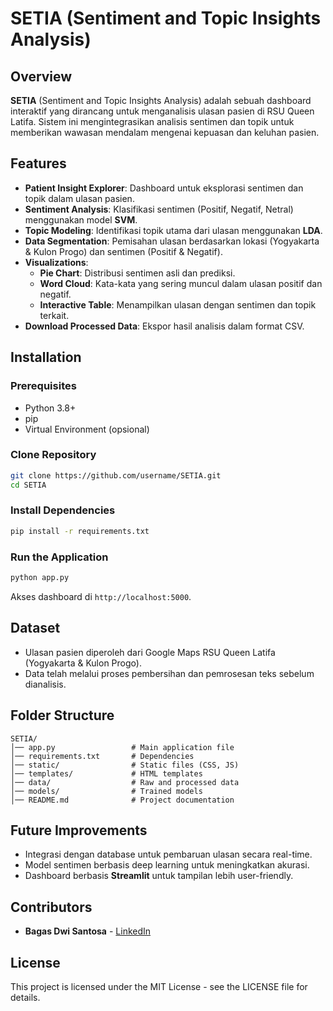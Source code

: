 # SETIA (Sentiment and Topic Insights Analysis)

## Overview
**SETIA** (Sentiment and Topic Insights Analysis) adalah sebuah dashboard interaktif yang dirancang untuk menganalisis ulasan pasien di RSU Queen Latifa. Sistem ini mengintegrasikan analisis sentimen dan topik untuk memberikan wawasan mendalam mengenai kepuasan dan keluhan pasien.

## Features
- **Patient Insight Explorer**: Dashboard untuk eksplorasi sentimen dan topik dalam ulasan pasien.
- **Sentiment Analysis**: Klasifikasi sentimen (Positif, Negatif, Netral) menggunakan model **SVM**.
- **Topic Modeling**: Identifikasi topik utama dari ulasan menggunakan **LDA**.
- **Data Segmentation**: Pemisahan ulasan berdasarkan lokasi (Yogyakarta & Kulon Progo) dan sentimen (Positif & Negatif).
- **Visualizations**:
  - **Pie Chart**: Distribusi sentimen asli dan prediksi.
  - **Word Cloud**: Kata-kata yang sering muncul dalam ulasan positif dan negatif.
  - **Interactive Table**: Menampilkan ulasan dengan sentimen dan topik terkait.
- **Download Processed Data**: Ekspor hasil analisis dalam format CSV.

## Installation
### Prerequisites
- Python 3.8+
- pip
- Virtual Environment (opsional)

### Clone Repository
```sh
git clone https://github.com/username/SETIA.git
cd SETIA
```

### Install Dependencies
```sh
pip install -r requirements.txt
```

### Run the Application
```sh
python app.py
```
Akses dashboard di `http://localhost:5000`.

## Dataset
- Ulasan pasien diperoleh dari Google Maps RSU Queen Latifa (Yogyakarta & Kulon Progo).
- Data telah melalui proses pembersihan dan pemrosesan teks sebelum dianalisis.

## Folder Structure
```
SETIA/
│── app.py                 # Main application file
│── requirements.txt       # Dependencies
│── static/                # Static files (CSS, JS)
│── templates/             # HTML templates
│── data/                  # Raw and processed data
│── models/                # Trained models
│── README.md              # Project documentation
```

## Future Improvements
- Integrasi dengan database untuk pembaruan ulasan secara real-time.
- Model sentimen berbasis deep learning untuk meningkatkan akurasi.
- Dashboard berbasis **Streamlit** untuk tampilan lebih user-friendly.

## Contributors
- **Bagas Dwi Santosa** - [LinkedIn](https://www.linkedin.com/in/bagas-dwi-santosa)

## License
This project is licensed under the MIT License - see the LICENSE file for details.

